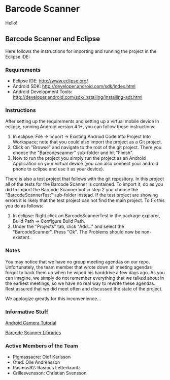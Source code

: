 # Barcode Scanner

Hello!

## Barcode Scanner and Eclipse

Here follows the instructions for importing and running the project in the Eclipse IDE:

### Requirements

  - Eclipse IDE: http://www.eclipse.org/
  - Android SDK: http://developer.android.com/sdk/index.html
  - Android Development Tools: http://developer.android.com/sdk/installing/installing-adt.html

### Instructions

After setting up the requirements and setting up a virtual mobile device in eclipse, running Android version 4.1+, you can follow these instructions:

1. In eclipse: File -> Import -> Existing Android Code Into Project Into Workspace; note that you could also import the project as a Git project.
2. Click on "Browse" and navigate to the root of the git project. There you choose the "Barcodescanner" sub-folder and hit "Finish".
3. Now to run the project you simply run the project as an Android Application on your virtual device (you can also connect your android phone to eclipse and use it as your device).

There is also a test project that follows with the git repository. In this project all of the tests for the Barcode Scanner is contained. To import it, do as you did to import the Barcode Scanner but in step 2 you choose the "BarcodeScannerTest" sub-folder instead. 
If the test project are showing errors it is likely that the test project can not find the main project. To fix this you do as follows: 

1. In eclipse: Right click on BarcodeScannerTest in the package explorer, Build Path -> Configure Build Path.
2. Under the "Projects" tab, click "Add..." and select the "BarcodeScanner". Press "Ok".
The Problems should now be non-existent.

### Notes

You may notice that we have no group meeting agendas on our repo. Unfortunately, the team member that wrote down all meeting agendas forgot to back them up when he wiped his harddrive a few days ago. As you can imagine, we simply do not remember everything that we talked about in the earliest meetings, so we have no real way to rewrite these agendas. Rest assured that we did meet often and discussed the state of the project.

We apologize greatly for this inconvenience...

### Informative Stuff

[Android Camera Tutorial](http://manijshrestha.wordpress.com/2011/11/10/working-with-camera-on-android-sdk/)

[Barcode Scanner Libraries](http://stackoverflow.com/questions/8009309/how-to-create-barcode-scanner-android)

### Active Members of the Team

- Pigmassacre: Olof Karlsson
- Oted: Olle Andreasson
- Rasmus92: Rasmus Letterkrantz
- Crillesvensson: Christian Svensson
